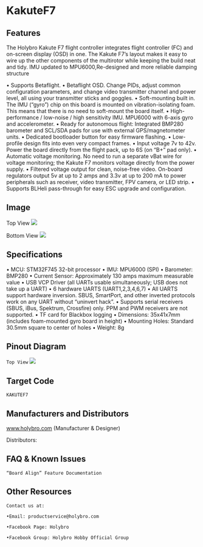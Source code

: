 # KakuteF7

## Features

The Holybro Kakute F7 flight controller integrates flight controller (FC) and on-screen display (OSD) in one. The Kakute F7’s layout makes it easy to wire up the other components of the multirotor while keeping the build neat and tidy.
IMU updated to MPU6000,Re-designed and more reliable damping structure

• Supports Betaflight.
• Betaflight OSD. Change PIDs, adjust common configuration parameters, and change video transmitter channel and power level, all using your transmitter sticks and goggles.
• Soft-mounting built in. The IMU (“gyro”) chip on this board is mounted on vibration-isolating foam. This means that there is no need to soft-mount the board itself.
• High-performance / low-noise / high sensitivity IMU. MPU6000 with 6-axis gyro and accelerometer.
• Ready for autonomous flight: Integrated BMP280 barometer and SCL/SDA pads for use with external GPS/magnetometer units.
• Dedicated bootloader button for easy firmware flashing.
• Low-profile design fits into even very compact frames.
• Input voltage 7v to 42v. Power the board directly from the flight pack, up to 6S (on “B+” pad only).
• Automatic voltage monitoring. No need to run a separate vBat wire for voltage monitoring; the Kakute F7 monitors voltage directly from the power supply.
• Filtered voltage output for clean, noise-free video. On-board regulators output 5v at up to 2 amps and 3.3v at up to 200 mA to power peripherals such as receiver, video transmitter, FPV camera, or LED strip.
• Supports BLHeli pass-through for easy ESC upgrade and configuration.

## Image

Top View
![](https://github.com/betaflight/betaflight/wiki/images/boards/kakuteF7/KakuteF7_top.jpg?raw=true)

Bottom View
![](https://github.com/betaflight/betaflight/wiki/images/boards/kakuteF7/KakuteF7_bottom.jpg?raw=true)

## Specifications

• MCU: STM32F745 32-bit processor
• IMU: MPU6000 (SPI)
• Barometer: BMP280
• Current Sensor: Approximately 130 amps maximum measurable value
• USB VCP Driver (all UARTs usable simultaneously; USB does not take up a UART)
• 6 hardware UARTS (UART1,2,3,4,6,7)
• All UARTS support hardware inversion. SBUS, SmartPort, and other inverted protocols work on any UART without “uninvert hack”.
• Supports serial receivers (SBUS, iBus, Spektrum, Crossfire) only. PPM and PWM receivers are not supported.
• TF card for Blackbox logging
• Dimensions: 35x41x7mm (includes foam-mounted gyro board in height)
• Mounting Holes: Standard 30.5mm square to center of holes
• Weight: 8g

## Pinout Diagram

`Top View`
![](https://github.com/betaflight/betaflight/wiki/images/boards/kakuteF7/KakuteF7_pin_diagram.jpg?raw=true)

## Target Code   
`KAKUTEF7`

## Manufacturers and Distributors

 www.holybro.com (Manufacturer & Designer)

Distributors:

## FAQ & Known Issues

`“Board Align” Feature Documentation`

## Other Resources

`Contact us at:`

`•Email: productservice@holybro.com`

`•Facebook Page: Holybro`

`•Facebook Group: Holybro Hobby Official Group`
